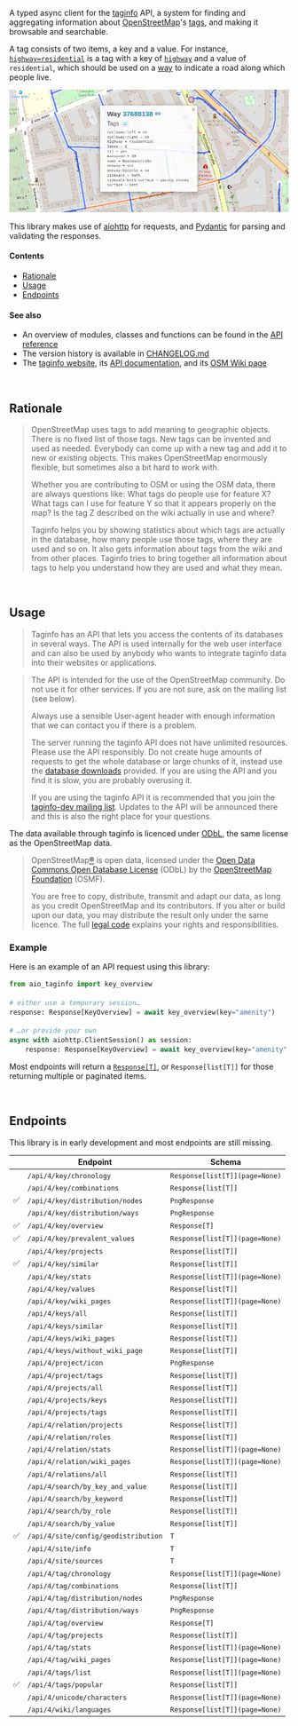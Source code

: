A typed async client for the [taginfo] API, a system for finding and aggregating
information about [OpenStreetMap]'s [tags], and making it browsable and searchable.

A tag consists of two items, a key and a value. For instance,
[`highway=residential`](https://wiki.openstreetmap.org/wiki/Tag:highway%3Dresidential)
is a tag with a key of [`highway`](https://wiki.openstreetmap.org/wiki/Key:highway)
and a value of `residential`, which should be used on a
[way](https://wiki.openstreetmap.org/wiki/Way) to indicate a road along which people live.

![Example of a way with its tags](.github/overpass-turbo-tags-example.png)

This library makes use of [aiohttp] for requests, and [Pydantic] for parsing
and validating the responses.

[taginfo]: https://taginfo.openstreetmap.org
[OpenStreetMap]: https://www.openstreetmap.org
[tags]: https://wiki.openstreetmap.org/wiki/Tags
[aiohttp]: https://docs.aiohttp.org/
[Pydantic]: https://pydantic.dev/

#### Contents
- [Rationale](#rationale)
- [Usage](#usage)
- [Endpoints](#endpoints)

#### See also
- An overview of modules, classes and functions can be found in the [API reference](https://www.timwie.dev/aio-taginfo/)
- The version history is available in [CHANGELOG.md](https://github.com/timwie/aio-taginfo/blob/main/CHANGELOG.md)
- The [taginfo website](https://taginfo.openstreetmap.org/),
  its [API documentation](https://taginfo.openstreetmap.org/taginfo/apidoc),
  and its [OSM Wiki page](https://wiki.openstreetmap.org/wiki/Taginfo)

<br>

## Rationale
> OpenStreetMap uses tags to add meaning to geographic objects. There is no fixed
> list of those tags. New tags can be invented and used as needed. Everybody can
> come up with a new tag and add it to new or existing objects. This makes
> OpenStreetMap enormously flexible, but sometimes also a bit hard to work with.
> 
> Whether you are contributing to OSM or using the OSM data, there are always
> questions like: What tags do people use for feature X? What tags can I use for
> feature Y so that it appears properly on the map? Is the tag Z described on the
> wiki actually in use and where?
> 
> Taginfo helps you by showing statistics about which tags are actually in the
> database, how many people use those tags, where they are used and so on. It also
> gets information about tags from the wiki and from other places. Taginfo tries
> to bring together all information about tags to help you understand how they are
> used and what they mean.


<br>

## Usage
> Taginfo has an API that lets you access the contents of its databases in several
> ways. The API is used internally for the web user interface and can also be used
> by anybody who wants to integrate taginfo data into their websites or
> applications.

> The API is intended for the use of the OpenStreetMap community. Do not use it
> for other services. If you are not sure, ask on the mailing list (see below).
> 
> Always use a sensible User-agent header with enough information that we can
> contact you if there is a problem.
> 
> The server running the taginfo API does not have unlimited resources. Please use
> the API responsibly. Do not create huge amounts of requests to get the whole
> database or large chunks of it, instead use the [database downloads] provided.
> If you are using the API and you find it is slow, you are probably overusing it.
> 
> If you are using the taginfo API it is recommended that you join the
> [taginfo-dev mailing list]. Updates to the API will be announced there and this
> is also the right place for your questions. 

[database downloads]: https://taginfo.openstreetmap.org/download
[taginfo-dev mailing list]: https://lists.openstreetmap.org/listinfo/taginfo-dev

The data available through taginfo is licenced under [ODbL],
the same license as the OpenStreetMap data.

> OpenStreetMap[®] is open data, licensed under the
> [Open Data Commons Open Database License] (ODbL)
> by the [OpenStreetMap Foundation] (OSMF).
> 
> You are free to copy, distribute, transmit and adapt our data, as long as you
> credit OpenStreetMap and its contributors. If you alter or build upon our data,
> you may distribute the result only under the same licence. The full [legal code]
> explains your rights and responsibilities. 

[ODbL]: https://www.openstreetmap.org/copyright/en
[®]: https://www.openstreetmap.org/copyright/en#trademarks
[Open Data Commons Open Database License]: https://opendatacommons.org/licenses/odbl/
[OpenStreetMap Foundation]: https://osmfoundation.org/
[legal code]: https://opendatacommons.org/licenses/odbl/1.0/

### Example
Here is an example of an API request using this library:

```python
from aio_taginfo import key_overview

# either use a temporary session…
response: Response[KeyOverview] = await key_overview(key="amenity")

# …or provide your own
async with aiohttp.ClientSession() as session:
    response: Response[KeyOverview] = await key_overview(key="amenity", session=session)
```

Most endpoints will return a [`Response[T]`](https://www.timwie.dev/aio-taginfo/aio_taginfo/api/v4.html#Response),
or `Response[list[T]]` for those returning multiple or paginated items.

<br>

## Endpoints
This library is in early development and most endpoints are still missing.

|   | Endpoint                             | Schema                         |
|--:|--------------------------------------|--------------------------------|
|   | `/api/4/key/chronology`              | `Response[list[T]](page=None)` |
|   | `/api/4/key/combinations`            | `Response[list[T]]`            |
| ✅ | `/api/4/key/distribution/nodes`      | `PngResponse`                  |
|   | `/api/4/key/distribution/ways`       | `PngResponse`                  |
| ✅ | `/api/4/key/overview`                | `Response[T]`                  |
| ✅ | `/api/4/key/prevalent_values`        | `Response[list[T]](page=None)` |
|   | `/api/4/key/projects`                | `Response[list[T]]`            |
| ✅ | `/api/4/key/similar`                 | `Response[list[T]]`            |
|   | `/api/4/key/stats`                   | `Response[list[T]](page=None)` |
|   | `/api/4/key/values`                  | `Response[list[T]]`            |
|   | `/api/4/key/wiki_pages`              | `Response[list[T]](page=None)` |
|   | `/api/4/keys/all`                    | `Response[list[T]]`            |
|   | `/api/4/keys/similar`                | `Response[list[T]]`            |
|   | `/api/4/keys/wiki_pages`             | `Response[list[T]]`            |
|   | `/api/4/keys/without_wiki_page`      | `Response[list[T]]`            |
|   | `/api/4/project/icon`                | `PngResponse`                  |
|   | `/api/4/project/tags`                | `Response[list[T]]`            |
|   | `/api/4/projects/all`                | `Response[list[T]]`            |
|   | `/api/4/projects/keys`               | `Response[list[T]]`            |
|   | `/api/4/projects/tags`               | `Response[list[T]]`            |
|   | `/api/4/relation/projects`           | `Response[list[T]]`            |
|   | `/api/4/relation/roles`              | `Response[list[T]]`            |
|   | `/api/4/relation/stats`              | `Response[list[T]](page=None)` |
|   | `/api/4/relation/wiki_pages`         | `Response[list[T]](page=None)` |
|   | `/api/4/relations/all`               | `Response[list[T]]`            |
|   | `/api/4/search/by_key_and_value`     | `Response[list[T]]`            |
|   | `/api/4/search/by_keyword`           | `Response[list[T]]`            |
|   | `/api/4/search/by_role`              | `Response[list[T]]`            |
|   | `/api/4/search/by_value`             | `Response[list[T]]`            |
| ✅ | `/api/4/site/config/geodistribution` | `T`                            |
|   | `/api/4/site/info`                   | `T`                            |
|   | `/api/4/site/sources`                | `T`                            |
|   | `/api/4/tag/chronology`              | `Response[list[T]](page=None)` |
|   | `/api/4/tag/combinations`            | `Response[list[T]]`            |
|   | `/api/4/tag/distribution/nodes`      | `PngResponse`                  |
|   | `/api/4/tag/distribution/ways`       | `PngResponse`                  |
|   | `/api/4/tag/overview`                | `Response[T]`                  |
|   | `/api/4/tag/projects`                | `Response[list[T]]`            |
|   | `/api/4/tag/stats`                   | `Response[list[T]](page=None)` |
|   | `/api/4/tag/wiki_pages`              | `Response[list[T]](page=None)` |
|   | `/api/4/tags/list`                   | `Response[list[T]](page=None)` |
| ✅ | `/api/4/tags/popular`                | `Response[list[T]]`            |
|   | `/api/4/unicode/characters`          | `Response[list[T]](page=None)` |
|   | `/api/4/wiki/languages`              | `Response[list[T]](page=None)` |
